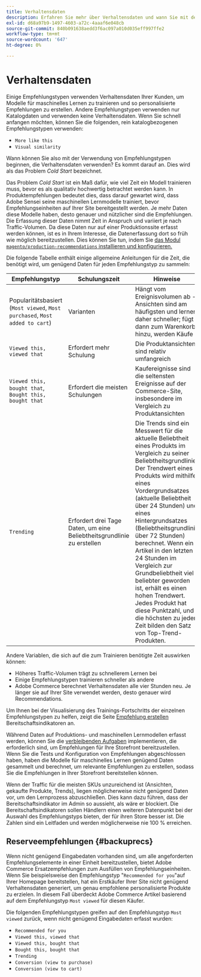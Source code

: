 ```yaml
---
title: Verhaltensdaten
description: Erfahren Sie mehr über Verhaltensdaten und wann Sie mit der Verwendung beginnen können.
exl-id: d68a97b9-1497-4603-a72c-4aaaf6e048cb
source-git-commit: 840b091638aedd3f6ac097a010d035eff997ffe2
workflow-type: tm+mt
source-wordcount: '647'
ht-degree: 0%

---
```


# Verhaltensdaten

Einige Empfehlungstypen verwenden Verhaltensdaten Ihrer Kunden, um Modelle für maschinelles Lernen zu trainieren und so personalisierte Empfehlungen zu erstellen. Andere Empfehlungstypen verwenden nur Katalogdaten und verwenden keine Verhaltensdaten. Wenn Sie schnell anfangen möchten, können Sie die folgenden, rein katalogbezogenen Empfehlungstypen verwenden:

- `More like this`
- `Visual similarity`

Wann können Sie also mit der Verwendung von Empfehlungstypen beginnen, die Verhaltensdaten verwenden? Es kommt darauf an. Dies wird als das Problem _Cold Start_ bezeichnet.

Das Problem _Cold Start_ ist ein Maß dafür, wie viel Zeit ein Modell trainieren muss, bevor es als qualitativ hochwertig betrachtet werden kann. In Produktempfehlungen bedeutet dies, dass darauf gewartet wird, dass Adobe Sensei seine maschinellen Lernmodelle trainiert, bevor Empfehlungseinheiten auf Ihrer Site bereitgestellt werden. Je mehr Daten diese Modelle haben, desto genauer und nützlicher sind die Empfehlungen. Die Erfassung dieser Daten nimmt Zeit in Anspruch und variiert je nach Traffic-Volumen. Da diese Daten nur auf einer Produktionssite erfasst werden können, ist es in Ihrem Interesse, die Datenerfassung dort so früh wie möglich bereitzustellen. Dies können Sie tun, indem Sie [das Modul `magento/production-recommendations` installieren und konfigurieren.](install-configure.md)

Die folgende Tabelle enthält einige allgemeine Anleitungen für die Zeit, die benötigt wird, um genügend Daten für jeden Empfehlungstyp zu sammeln:

| Empfehlungstyp | Schulungszeit | Hinweise |
|---|---|---|
| Popularitätsbasiert (`Most viewed`, `Most purchased`, `Most added to cart`) | Varianten | Hängt vom Ereignisvolumen ab - Ansichten sind am häufigsten und lernen daher schneller; fügt dann zum Warenkorb hinzu, werden Käufe |
| `Viewed this, viewed that` | Erfordert mehr Schulung | Die Produktansichten sind relativ umfangreich |
| `Viewed this, bought that`, `Bought this, bought that` | Erfordert die meisten Schulungen | Kaufereignisse sind die seltensten Ereignisse auf der Commerce-Site, insbesondere im Vergleich zu Produktansichten |
| `Trending` | Erfordert drei Tage Daten, um eine Beliebtheitsgrundlinie zu erstellen | Die Trends sind ein Messwert für die aktuelle Beliebtheit eines Produkts im Vergleich zu seiner Beliebtheitsgrundlinie. Der Trendwert eines Produkts wird mithilfe eines Vordergrundsatzes (aktuelle Beliebtheit über 24 Stunden) und eines Hintergrundsatzes (Beliebtheitsgrundlinie über 72 Stunden) berechnet. Wenn ein Artikel in den letzten 24 Stunden im Vergleich zur Grundbeliebtheit viel beliebter geworden ist, erhält es einen hohen Trendwert. Jedes Produkt hat diese Punktzahl, und die höchsten zu jeder Zeit bilden den Satz von Top-Trend-Produkten. |

Andere Variablen, die sich auf die zum Trainieren benötigte Zeit auswirken können:

- Höheres Traffic-Volumen trägt zu schnellerem Lernen bei
- Einige Empfehlungstypen trainieren schneller als andere
- Adobe Commerce berechnet Verhaltensdaten alle vier Stunden neu. Je länger sie auf Ihrer Site verwendet werden, desto genauer wird Recommendations.

Um Ihnen bei der Visualisierung des Trainings-Fortschritts der einzelnen Empfehlungstypen zu helfen, zeigt die Seite [Empfehlung erstellen](create.md) Bereitschaftsindikatoren an.

Während Daten auf Produktions- und maschinellen Lernmodellen erfasst werden, können Sie die [verbleibenden Aufgaben](implementation-workflow.md) implementieren, die erforderlich sind, um Empfehlungen für Ihre Storefront bereitzustellen. Wenn Sie die Tests und Konfiguration von Empfehlungen abgeschlossen haben, haben die Modelle für maschinelles Lernen genügend Daten gesammelt und berechnet, um relevante Empfehlungen zu erstellen, sodass Sie die Empfehlungen in Ihrer Storefront bereitstellen können.

Wenn der Traffic für die meisten SKUs unzureichend ist (Ansichten, gekaufte Produkte, Trends), liegen möglicherweise nicht genügend Daten vor, um den Lernprozess abzuschließen. Dies kann dazu führen, dass der Bereitschaftsindikator im Admin so aussieht, als wäre er blockiert.
Die Bereitschaftsindikatoren sollen Händlern einen weiteren Datenpunkt bei der Auswahl des Empfehlungstyps bieten, der für ihren Store besser ist. Die Zahlen sind ein Leitfaden und werden möglicherweise nie 100 % erreichen.

## Reserveempfehlungen {#backuprecs}

Wenn nicht genügend Eingabedaten vorhanden sind, um alle angeforderten Empfehlungselemente in einer Einheit bereitzustellen, bietet Adobe Commerce Ersatzempfehlungen zum Ausfüllen von Empfehlungseinheiten. Wenn Sie beispielsweise den Empfehlungstyp &quot;`Recommended for you`&quot;auf Ihrer Homepage bereitstellen, hat ein Erstkäufer Ihrer Site nicht genügend Verhaltensdaten generiert, um genau empfohlene personalisierte Produkte zu erzielen. In diesem Fall überdeckt Adobe Commerce Artikel basierend auf dem Empfehlungstyp `Most viewed` für diesen Käufer.

Die folgenden Empfehlungstypen greifen auf den Empfehlungstyp `Most viewed` zurück, wenn nicht genügend Eingabedaten erfasst wurden:

- `Recommended for you`
- `Viewed this, viewed that`
- `Viewed this, bought that`
- `Bought this, bought that`
- `Trending`
- `Conversion (view to purchase)`
- `Conversion (view to cart)`
